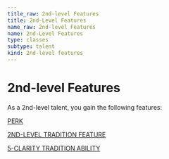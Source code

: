 ```yaml
---
title_raw: 2nd-level Features
title: 2nd-Level Features
name_raw: 2nd-level Features
name: 2nd-Level Features
type: classes
subtype: talent
kind: 2nd-level features
---
```


# 2nd-level Features

As a 2nd-level talent, you gain the following features:

[PERK](./Perk.md)

[2ND-LEVEL TRADITION FEATURE](./2nd-Level%20Tradition%20Feature/2nd-Level%20Tradition%20Feature.md)

[5-CLARITY TRADITION ABILITY](./5-Clarity%20Tradition%20Ability/5-Clarity%20Tradition%20Ability.md)
